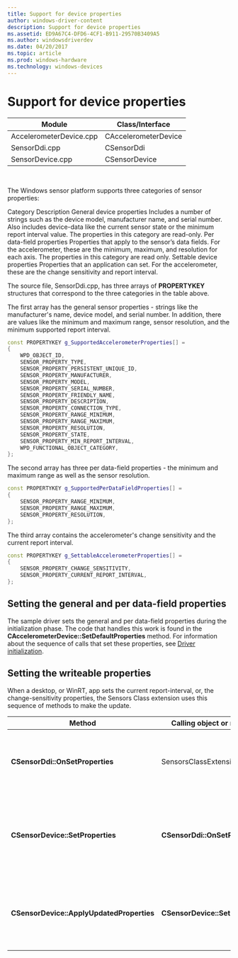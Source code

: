 ```yaml
---
title: Support for device properties
author: windows-driver-content
description: Support for device properties
ms.assetid: ED9A67C4-DFD6-4CF1-B911-29570B3409A5
ms.author: windowsdriverdev
ms.date: 04/20/2017
ms.topic: article
ms.prod: windows-hardware
ms.technology: windows-devices
---
```


# Support for device properties


| Module                  | Class/Interface      |
|-------------------------|----------------------|
| AccelerometerDevice.cpp | CAccelerometerDevice |
| SensorDdi.cpp           | CSensorDdi           |
| SensorDevice.cpp        | CSensorDevice        |

 

The Windows sensor platform supports three categories of sensor properties:

Category
Description
General device properties
Includes a number of strings such as the device model, manufacturer name, and serial number. Also includes device-data like the current sensor state or the minimum report interval value. The properties in this category are read-only.
Per data-field properties
Properties that apply to the sensor’s data fields. For the accelerometer, these are the minimum, maximum, and resolution for each axis. The properties in this category are read only.
Settable device properties
Properties that an application can set. For the accelerometer, these are the change sensitivity and report interval.
 

The source file, SensorDdi.cpp, has three arrays of **PROPERTYKEY** structures that correspond to the three categories in the table above.

The first array has the general sensor properties - strings like the manufacturer's name, device model, and serial number. In addition, there are values like the minimum and maximum range, sensor resolution, and the minimum supported report interval.

```cpp
const PROPERTYKEY g_SupportedAccelerometerProperties[] =
{
    WPD_OBJECT_ID,
    SENSOR_PROPERTY_TYPE,
    SENSOR_PROPERTY_PERSISTENT_UNIQUE_ID,
    SENSOR_PROPERTY_MANUFACTURER,
    SENSOR_PROPERTY_MODEL,
    SENSOR_PROPERTY_SERIAL_NUMBER,
    SENSOR_PROPERTY_FRIENDLY_NAME,
    SENSOR_PROPERTY_DESCRIPTION,
    SENSOR_PROPERTY_CONNECTION_TYPE,
    SENSOR_PROPERTY_RANGE_MINIMUM,
    SENSOR_PROPERTY_RANGE_MAXIMUM,
    SENSOR_PROPERTY_RESOLUTION,
    SENSOR_PROPERTY_STATE,
    SENSOR_PROPERTY_MIN_REPORT_INTERVAL,
    WPD_FUNCTIONAL_OBJECT_CATEGORY,
};
```

The second array has three per data-field properties - the minimum and maximum range as well as the sensor resolution.

```cpp
const PROPERTYKEY g_SupportedPerDataFieldProperties[] =
{
    SENSOR_PROPERTY_RANGE_MINIMUM,
    SENSOR_PROPERTY_RANGE_MAXIMUM,
    SENSOR_PROPERTY_RESOLUTION,
};
```

The third array contains the accelerometer's change sensitivity and the current report interval.

```cpp
const PROPERTYKEY g_SettableAccelerometerProperties[] =
{
    SENSOR_PROPERTY_CHANGE_SENSITIVITY,
    SENSOR_PROPERTY_CURRENT_REPORT_INTERVAL,
};
```

## Setting the general and per data-field properties

The sample driver sets the general and per data-field properties during the initialization phase. The code that handles this work is found in the **CAccelerometerDevice::SetDefaultProperties** method. For information about the sequence of calls that set these properties, see [Driver initialization](driver-initialization.md).

## Setting the writeable properties

When a desktop, or WinRT, app sets the current report-interval, or, the change-sensitivity properties, the Sensors Class extension uses this sequence of methods to make the update.

| Method                                    | Calling object or method         | Description                                                                          |
|-------------------------------------------|----------------------------------|--------------------------------------------------------------------------------------|
| **CSensorDdi::OnSetProperties**           | SensorsClassExtension.dll        | The class extension invokes this method to start the property update.                |
| **CSensorDevice::SetProperties**          | **CSensorDdi::OnSetProperties**  | Applies the new property using the property-key and value supplied by the app.       |
| **CSensorDevice::ApplyUpdatedProperties** | **CSensorDevice::SetProperties** | Reapplies the new value since it may have altered the minimums stored by the driver. |

 

 

 




